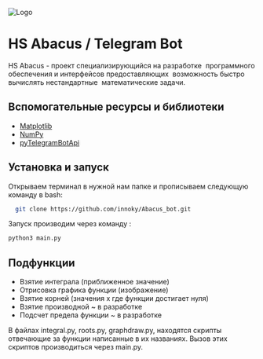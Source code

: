 
![Logo](https://innoky.github.io/images/Frame139.png)


# HS Abacus / Telegram Bot

HS Abacus - проект специализирующийся на разработке 
программного обеспечения и  интерфейсов предоставляющих 
возможность быстро вычислять нестандартные 
математические задачи.


## Вспомогательные ресурсы и библиотеки

 - [Matplotlib](https://matplotlib.org/)
 - [NumPy](https://numpy.org/)
 - [pyTelegramBotApi](https://github.com/eternnoir/pyTelegramBotAPI)


## Установка и запуск

Открываем терминал в нужной нам папке и прописываем следующую команду в bash:


```bash
  git clone https://github.com/innoky/Abacus_bot.git
```
Запуск производим через команду :
```bash
python3 main.py
```

## Подфункции

- Взятие интеграла (приближенное значение)
- Отрисовка графика функции (изображение)
- Взятие корней (значения x где функции достигает нуля)
- Взятие производной  ~ в разработке
- Подсчет предела функции ~ в разработке

В файлах integral.py, roots.py, graphdraw.py, находятся скрипты отвечающие за функции написанные в их названиях. Вызов этих скриптов производиться через main.py.
